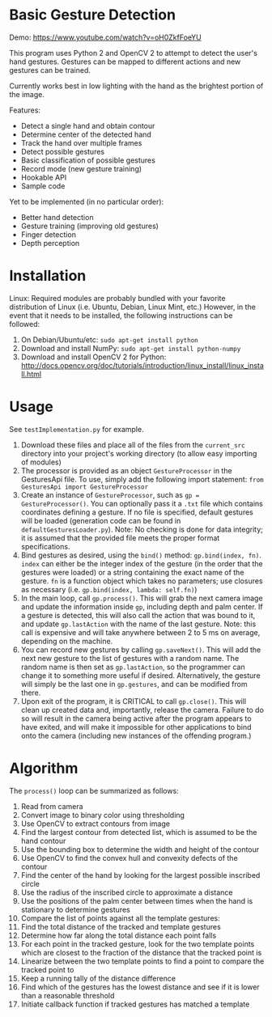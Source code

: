 Basic Gesture Detection
===========

Demo: https://www.youtube.com/watch?v=oH0ZkfFoeYU

This program uses Python 2 and OpenCV 2 to attempt to detect the user's hand gestures. Gestures can be mapped to different actions and new gestures can be trained.

Currently works best in low lighting with the hand as the brightest portion of the image.

Features:

* Detect a single hand and obtain contour
* Determine center of the detected hand
* Track the hand over multiple frames
* Detect possible gestures
* Basic classification of possible gestures
* Record mode (new gesture training)
* Hookable API
* Sample code

Yet to be implemented (in no particular order):

* Better hand detection
* Gesture training (improving old gestures)
* Finger detection
* Depth perception

Installation
===========

Linux: Required modules are probably bundled with your favorite distribution of Linux (i.e. Ubuntu, Debian, Linux Mint, etc.) However, in the event that it needs to be installed, the following instructions can be followed:

1. On Debian/Ubuntu/etc: `sudo apt-get install python`
2. Download and install NumPy: `sudo apt-get install python-numpy`
3. Download and install OpenCV 2 for Python: http://docs.opencv.org/doc/tutorials/introduction/linux_install/linux_install.html

Usage
===========

See `testImplementation.py` for example. 

1. Download these files and place all of the files from the `current_src` directory into your project's working directory (to allow easy importing of modules)
2. The processor is provided as an object `GestureProcessor` in the GesturesApi file. To use, simply add the following import statement: `from GesturesApi import GestureProcessor`
3. Create an instance of `GestureProcessor`, such as `gp = GestureProcessor()`. You can optionally pass it a `.txt` file which contains coordinates defining a gesture. If no file is specified, default gestures will be loaded (generation code can be found in `defaultGesturesLoader.py`). Note: No checking is done for data integrity; it is assumed that the provided file meets the proper format specifications.
4. Bind gestures as desired, using the `bind()` method: `gp.bind(index, fn)`. `index` can either be the integer index of the gesture (in the order that the gestures were loaded) or a string containing the exact name of the gesture. `fn` is a function object which takes no parameters; use closures as necessary (i.e. `gp.bind(index, lambda: self.fn)`)
5. In the main loop, call `gp.process()`. This will grab the next camera image and update the information inside `gp`, including depth and palm center. If a gesture is detected, this will also call the action that was bound to it, and update `gp.lastAction` with the name of the last gesture. Note: this call is expensive and will take anywhere between 2 to 5 ms on average, depending on the machine.
6. You can record new gestures by calling `gp.saveNext()`. This will add the next new gesture to the list of gestures with a random name. The random name is then set as `gp.lastAction`, so the programmer can change it to something more useful if desired. Alternatively, the gesture will simply be the last one in `gp.gestures`, and can be modified from there.
7. Upon exit of the program, it is CRITICAL to call `gp.close()`. This will clean up created data and, importantly, release the camera. Failure to do so will result in the camera being active after the program appears to have exited, and will make it impossible for other applications to bind onto the camera (including new instances of the offending program.)

Algorithm
===

The `process()` loop can be summarized as follows:

1. Read from camera
2. Convert image to binary color using thresholding
3. Use OpenCV to extract contours from image
4. Find the largest contour from detected list, which is assumed to be the hand contour
5. Use the bounding box to determine the width and height of the contour
6. Use OpenCV to find the convex hull and convexity defects of the contour
7. Find the center of the hand by looking for the largest possible inscribed circle
8. Use the radius of the inscribed circle to approximate a distance
9. Use the positions of the palm center between times when the hand is stationary to determine gestures
10. Compare the list of points against all the template gestures:
  1. Find the total distance of the tracked and template gestures
  2. Determine how far along the total distance each point falls
  3. For each point in the tracked gesture, look for the two template points which are closest to the fraction of the distance that the tracked point is
  4. Linearize between the two template points to find a point to compare the tracked point to
  5. Keep a running tally of the distance difference
  6. Find which of the gestures has the lowest distance and see if it is lower than a reasonable threshold
11. Initiate callback function if tracked gestures has matched a template
